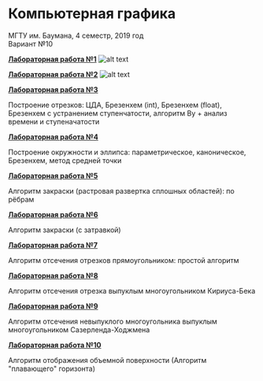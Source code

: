 # Компьютерная графика

МГТУ им. Баумана, 4 семестр, 2019 год  
Вариант №10

[**Лабораторная работа №1**](https://github.com/anastasialavrova/bmstu_CG/tree/master/lab_1)
![alt text](https://pp.userapi.com/c846122/v846122840/1dc020/qio56VGMyxs.jpg)

[**Лабораторная работа №2**](https://github.com/anastasialavrova/bmstu_CG/tree/master/lab_2)
![alt text](https://pp.userapi.com/c849536/v849536840/172ede/vWaH8XxWy9g.jpg)

[**Лабораторная работа №3**](https://github.com/anastasialavrova/bmstu_CG/tree/master/lab_3)

Построение отрезков: ЦДА, Брезенхем (int), Брезенхем (float), Брезенхем с устранением ступенчатости, алгоритм Ву + анализ времени и ступеначатости

[**Лабораторная работа №4**](https://github.com/anastasialavrova/bmstu_CG/tree/master/lab_4)

Построение окружности и эллипса: параметрическое, каноническое, Брезенхем, метод средней точки

[**Лабораторная работа №5**](https://github.com/anastasialavrova/bmstu_CG/tree/master/lab_5)

Алгоритм закраски (растровая развертка сплошных областей): по рёбрам

[**Лабораторная работа №6**](https://github.com/anastasialavrova/bmstu_CG/tree/master/lab_6)

Алгоритм закраски (с затравкой)

[**Лабораторная работа №7**](https://github.com/anastasialavrova/bmstu_CG/tree/master/lab_7)

Алгоритм отсечения отрезков прямоугольником: простой алгоритм

[**Лабораторная работа №8**](https://github.com/anastasialavrova/bmstu_CG/tree/master/lab_8)

Алгоритм отсечения отрезка выпуклым многоугольником Кириуса-Бека

[**Лабораторная работа №9**](https://github.com/anastasialavrova/bmstu_CG/tree/master/lab_9)

Алгоритм отсечения невыпуклого многоугольника выпуклым многоугольником Сазерленда-Ходжмена

[**Лабораторная работа №10**](https://github.com/anastasialavrova/bmstu_CG/tree/master/lab_10)

Алгоритм отображения объемной поверхности (Алгоритм "плавающего" горизонта)
